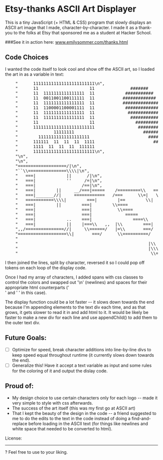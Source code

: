 Etsy-thanks ASCII Art Displayer
================================

This is a tiny JavaScript (+ HTML & CSS) program that slowly displays an ASCII art image that I made, character-by-character. I made it as a thank-you to the folks at Etsy that sponsored me as a student at Hacker School.

###See it in action here:
www.emilysommer.com/thanks.html

Code Choices
------------

I wanted the code itself to look cool and show off the ASCII art, so I loaded the art in as a variable in text:
<pre>
    "      111111111111111111111111\n",
    "      11                    11              #######         #######\n",
    "      11  1111111111111111  11            ###########     ###########\n",
    "      11  0011001100111111  11           #############  ##############\n",
    "      11  1111111111111111  11           #############################\n",
    "      11  1100001100001111  11            ###########################\n",
    "      11  1111111111111111  11             #########################\n",
    "      11  1111111111111111  11              #######################\n",
    "      11                    11                ###################\n",
    "      111111111111111111111111                 #################\n",
    "              11111111                           #############\n",
    "        11111111111111111111                       #########\n",
    "      111111  11  11  11  1111                       #####\n",
    "      1111  11  11  11  111111                         #\n",
    "      111111111111111111111111\n",
    "\n",
    "\n",
    "===================/|\n",
    "``\\===============\\\\|\n",
    "   ===|            ||      /|\n",
    "   ===|            ''     /=|\n",
    "   ===|                  /==|\n",
    "   ===|        ||     __/===|=====    /=========\\   =========     =========\n",
    "   ===|_______//|     ============   /===      \\=|   \\====/        \\====/\n",
    "   ===========\\\\|        ===|        |==        \\|    \\===\\         \\==/\n",
    "   ===|        ||        ===|        \\====             \\===\\         =/\n",
    "   ===|                  ===|          \\====            \\===\\       =/\n",
    "   ===|                  ===|             =====          \\===\\     =/\n",
    "   ===|            ..    ===|                ====\\        \\===\\   =/\n",
    "   ===|            ||    |===\\   ,,  |\\        ===|        \\===\\ =/\n",
    ",,/===============//|     \\======/   |=\\       ===/         \\====/\n",
    "===================\\|       ===/      \\==========/           \\==/\n",
    "                                                              //\n",
    "                                                   |\\        //\n",
    "                                                   |\\\\______//\n",
    "                                                    \\=======/\n"
</pre>

I then joined the lines, split by character, reversed it so I could pop off tokens on each loop of the display code.

Once I had my array of characters, I added spans with css classes to control the colors and swapped out '\n' (newlines) and spaces for their appropriate html counterparts ('<br>' and '&nbsp;' in this case).

The display function could be a lot faster -- it slows down towards the end because I'm appending elements to the text div each time, and as that grows, it gets slower to read it in and add html to it. It would be likely be faster to make a new div for each line and use appendChild() to add them to the outer text div.

Future Goals:
--------------
- [ ] Optimize for speed, break character additions into line-by-line divs to keep speed equal throughout runtime (it currently slows down towards the end).
- [ ] Generalize this! Have it accept a text variable as input and some rules for the coloring of it and output the dislay code.

Proud of:
----------
- My design choice to use certain characters only for each logo -- made it very simple to style with css afterwards.
- The success of the art itself (this was my first go at ASCII art)
- That I kept the beauty of the design in the code -- a friend suggested to me to do the edits to the text in the code instead of doing a find-and-replace before loading in the ASCII text (for things like newlines and white space that needed to be converted to html).

License:
________
? Feel free to use to your liking.
